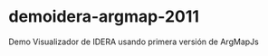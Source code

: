 demoidera-argmap-2011
=====================

Demo Visualizador de IDERA usando primera versión de ArgMapJs
